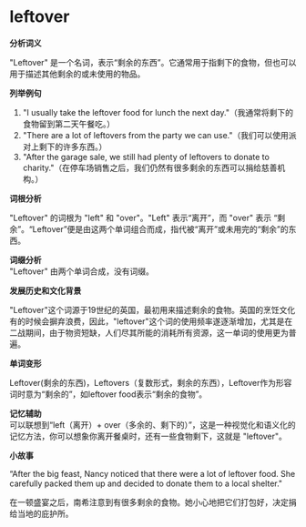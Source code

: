 # leftover

**分析词义**

  

"Leftover" 是一个名词，表示“剩余的东西”。它通常用于指剩下的食物，但也可以用于描述其他剩余的或未使用的物品。

  

**列举例句**

  

1.  "I usually take the leftover food for lunch the next day."（我通常将剩下的食物留到第二天午餐吃。）
2.  "There are a lot of leftovers from the party we can use."（我们可以使用派对上剩下的许多东西。）
3.  "After the garage sale, we still had plenty of leftovers to donate to charity."（在停车场销售之后，我们仍然有很多剩余的东西可以捐给慈善机构。）

  

**词根分析**

  

"Leftover" 的词根为 "left" 和 "over"。"Left" 表示“离开”，而 "over" 表示 “剩余”。“Leftover”便是由这两个单词组合而成，指代被“离开”或未用完的“剩余”的东西。

  

**词缀分析**  
"Leftover" 由两个单词合成，没有词缀。

  

**发展历史和文化背景**

  

"Leftover"这个词源于19世纪的英国，最初用来描述剩余的食物。英国的烹饪文化有的时候会摒弃浪费，因此，"leftover"这个词的使用频率遂逐渐增加，尤其是在二战期间，由于物资短缺，人们尽其所能的消耗所有资源，这一单词的使用更为普遍。

  

**单词变形**

  

Leftover(剩余的东西)，Leftovers（复数形式，剩余的东西），Leftover作为形容词时意为“剩余的”，如leftover food表示“剩余的食物”。

  

**记忆辅助**  
可以联想到“left（离开）+ over（多余的、剩下的）”，这是一种视觉化和语义化的记忆方法，你可以想象你离开餐桌时，还有一些食物剩下，这就是 "leftover"。

  

**小故事**

  

“After the big feast, Nancy noticed that there were a lot of leftover food. She carefully packed them up and decided to donate them to a local shelter."

  

在一顿盛宴之后，南希注意到有很多剩余的食物。她小心地把它们打包好，决定捐给当地的庇护所。
